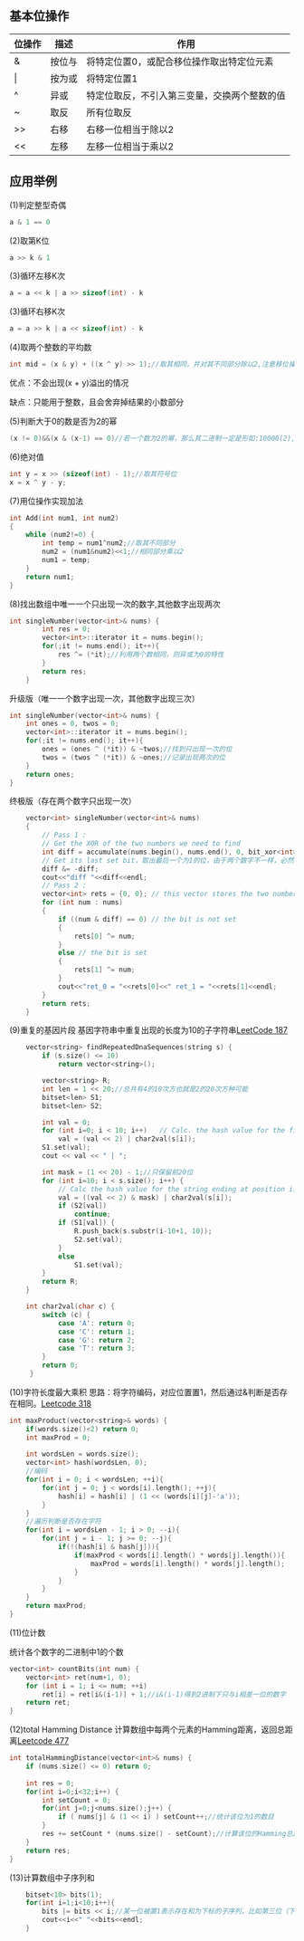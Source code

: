 ## 基本位操作
位操作  |  描述 | 作用
-------| ------- |-------------
& | 按位与 | 将特定位置0，或配合移位操作取出特定位元素
&#124;  | 按为或  | 将特定位置1
^ | 异或 | 特定位取反，不引入第三变量，交换两个整数的值
~ | 取反 | 所有位取反
>> | 右移 | 右移一位相当于除以2
<< | 左移 | 左移一位相当于乘以2

## 应用举例
(1)判定整型奇偶
``` c++
a & 1 == 0
```
(2)取第K位
``` c++
a >> k & 1 
```
(3)循环左移K次
``` c++
a = a << k | a >> sizeof(int) - k
```
(3)循环右移K次
``` c++
a = a >> k | a << sizeof(int) - k
```
(4)取两个整数的平均数
``` c++
int mid = (x & y) + ((x ^ y) >> 1);//取其相同，并对其不同部分除以2,注意移位操作优先级低于加法，括号不能去掉，该方法只能用于整数，而且会直接舍弃小数部分，适用于下标计算
```
优点：不会出现(x + y)溢出的情况

缺点：只能用于整数，且会舍弃掉结果的小数部分

(5)判断大于0的数是否为2的幂
``` c++
(x != 0)&&(x & (x-1) == 0)//若一个数为2的幂，那么其二进制一定是形如:10000(2),其减一的数一定形如:1111(2)，二者求交则为0
```
(6)绝对值
``` c++
int y = x >> (sizeof(int) - 1);//取其符号位
x = x ^ y - y;
```
(7)用位操作实现加法
```c++
int Add(int num1, int num2)
{
    while (num2!=0) {
        int temp = num1^num2;//取其不同部分
        num2 = (num1&num2)<<1;//相同部分乘以2
        num1 = temp;
    }
    return num1;
}
```
(8)找出数组中唯一一个只出现一次的数字,其他数字出现两次
```c++
int singleNumber(vector<int>& nums) {
        int res = 0;
        vector<int>::iterator it = nums.begin();
        for(;it != nums.end(); it++){
            res ^= (*it);//利用两个数相同，则异或为0的特性
        }
        return res;
    }
```
升级版（唯一一个数字出现一次，其他数字出现三次）
```c++
int singleNumber(vector<int>& nums) {
    int ones = 0, twos = 0;
    vector<int>::iterator it = nums.begin();
    for(;it != nums.end(); it++){
        ones = (ones ^ (*it)) & ~twos;//找到只出现一次的位
        twos = (twos ^ (*it)) & ~ones;//记录出现两次的位
    }
    return ones;
}
```
终极版（存在两个数字只出现一次）
```c++
    vector<int> singleNumber(vector<int>& nums) 
    {
        // Pass 1 : 
        // Get the XOR of the two numbers we need to find
        int diff = accumulate(nums.begin(), nums.end(), 0, bit_xor<int>());
        // Get its last set bit，取出最后一个为1的位，由于两个数字不一样，必然存在其中一位不同，那么只需要找出其中一位，然后按情况区分
        diff &= -diff;
        cout<<"diff "<<diff<<endl;
        // Pass 2 :
        vector<int> rets = {0, 0}; // this vector stores the two numbers we will return
        for (int num : nums)
        {
            if ((num & diff) == 0) // the bit is not set
            {
                rets[0] ^= num;
            }
            else // the bit is set
            {
                rets[1] ^= num;
            }
            cout<<"ret_0 = "<<rets[0]<<" ret_1 = "<<rets[1]<<endl;
        }
        return rets;
    }
```
(9)重复的基因片段
基因字符串中重复出现的长度为10的子字符串[LeetCode 187](https://leetcode.com/problems/repeated-dna-sequences/discuss/53952/20-ms-solution-(C%2B%2B)-with-explanation)
```c++
    vector<string> findRepeatedDnaSequences(string s) {
        if (s.size() <= 10)
            return vector<string>();

        vector<string> R;
        int len = 1 << 20;//总共有4的10次方也就是2的20次方种可能
        bitset<len> S1;
        bitset<len> S2;

        int val = 0;
        for (int i=0; i < 10; i++)   // Calc. the hash value for the first string.
            val = (val << 2) | char2val(s[i]);
        S1.set(val);
        cout << val << " | ";

        int mask = (1 << 20) - 1;//只保留前20位
        for (int i=10; i < s.size(); i++) {
            // Calc the hash value for the string ending at position i.
            val = ((val << 2) & mask) | char2val(s[i]);  
            if (S2[val])
                continue;
            if (S1[val]) {
                R.push_back(s.substr(i-10+1, 10));
                S2.set(val);
            }
            else
                S1.set(val);
        }
        return R;
    }

    int char2val(char c) {
        switch (c) {
            case 'A': return 0;
            case 'C': return 1;
            case 'G': return 2;
            case 'T': return 3;
        }
        return 0;
     }
```
(10)字符长度最大乘积
思路：将字符编码，对应位置置1，然后通过&判断是否存在相同。[Leetcode 318](https://leetcode.com/problems/maximum-product-of-word-lengths/discuss/225388/C%2B%2B-Beats-100-Simple-Bitwise-hashing-WITH-DETAILED-EXPLANATION)
```c++
int maxProduct(vector<string>& words) {
    if(words.size()<2) return 0;
    int maxProd = 0;
    
    int wordsLen = words.size();
    vector<int> hash(wordsLen, 0);
    //编码
    for(int i = 0; i < wordsLen; ++i){
        for(int j = 0; j < words[i].length(); ++j){
            hash[i] = hash[i] | (1 << (words[i][j]-'a'));
        }
    }
    //遍历判断是否存在字符
    for(int i = wordsLen - 1; i > 0; --i){
        for(int j = i - 1; j >= 0; --j){
            if(!(hash[i] & hash[j])){
                if(maxProd < words[i].length() * words[j].length()){
                    maxProd = words[i].length() * words[j].length();
                }
            }
        }
    }
    return maxProd;
}
```
(11)位计数

统计各个数字的二进制中1的个数
```c++
vector<int> countBits(int num) {
    vector<int> ret(num+1, 0);
    for (int i = 1; i <= num; ++i)
        ret[i] = ret[i&(i-1)] + 1;//i&(i-1)得到2进制下只与i相差一位的数字
    return ret;
}
```
(12)total Hamming Distance
计算数组中每两个元素的Hamming距离，返回总距离[Leetcode 477](https://leetcode.com/problems/total-hamming-distance/discuss/96250/C%2B%2B-O(n)-runtime-O(1)-space)
```c++
int totalHammingDistance(vector<int>& nums) {
    if (nums.size() <= 0) return 0;
    
    int res = 0;
    for(int i=0;i<32;i++) {
        int setCount = 0;
        for(int j=0;j<nums.size();j++) {
            if ( nums[j] & (1 << i) ) setCount++;//统计该位为1的数目
        }
        res += setCount * (nums.size() - setCount);//计算该位的Hamming总距离
    }
    return res;
}
```
(13)计算数组中子序列和
```c++
    bitset<10> bits(1);
    for(int i=1;i<10;i++){
        bits |= bits << i;//某一位被置1表示存在和为下标的子序列，比如第三位（下标为2）被置1表示存在和为2的子序列
        cout<<i<<" "<<bits<<endl;
    }
```
